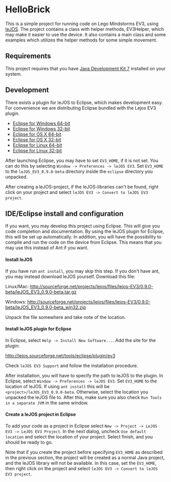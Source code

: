 # HelloBrick

This is a simple project for running code on Lego Mindstorms EV3, using
[leJOS][lejos]. The project contains a class with helper methods, EV3Helper,
which may make it easier to use the device. It also contains a main class and
some examples which utilizes the helper methods for some simple movement.

[lejos]: http://www.lejos.org/ev3/docs/

## Requirements

This project requires that you have [Java Development Kit 7][jdk7] installed on
your system.

[jdk7]: http://www.oracle.com/technetwork/java/javase/downloads/jdk7-downloads-1880260.html

## Development

There exists a plugin for leJOS to Eclipse, which makes development easy. For
convenience we are distributing Eclipse bundled with the Lejos EV3 plugin.

- [Eclipse for Windows 64-bit](http://www.aaberge.net/stuff/eclipse/eclipse-java-luna-SR2-win32-x86_64.zip)
- [Eclipse for Windows 32-bit](http://www.aaberge.net/stuff/eclipse/eclipse-java-luna-SR2-win32.zip)
- [Eclipse for OS X 64-bit](http://www.aaberge.net/stuff/eclipse/eclipse-java-luna-SR2-macosx-cocoa-x86_64.zip)
- [Eclipse for OS X 32-bit](http://www.aaberge.net/stuff/eclipse/eclipse-java-luna-SR2-macosx-cocoa.zip)
- [Eclipse for Linux 64-bit](http://www.aaberge.net/stuff/eclipse/eclipse-java-luna-SR2-linux-gtk-x86_64.tar.gz)
- [Eclipse for Linux 32-bit](http://www.aaberge.net/stuff/eclipse/eclipse-java-luna-SR2-linux-gtk.tar.gz)

After launching Eclipse, you may have to set `EV3_HOME`, if it is not set. You
can do this by selecting `Window -> Preferences -> leJOS EV3`. Set `EV3_HOME`
to the `leJOS_EV3_0.9.0-beta` directory inside the `eclipse` directory you
unpacked.

After creating a leJOS-project, if the leJOS-libraries can't be found, right
click on your project and select `leJOS EV3 -> Convert to leJOS EV3 project`.

## IDE/Eclipse install and configuration

If you want, you may develop this project using Eclipse. This will give you
code completion and documentation. By using the leJOS plugin for Eclipse, this
will be set up automatically. In addition, you will have the possibility to
compile and run the code on the device from Eclipse. This means that you may
use this instead of Ant if you want.

#### Install leJOS

If you have run `ant install`, you may skip this step. If you don't have ant,
you may instead download leJOS yourself. Download this file:

Linux/Mac: <http://sourceforge.net/projects/lejos/files/lejos-EV3/0.9.0-beta/leJOS_EV3_0.9.0-beta.tar.gz>

Windows: <http://sourceforge.net/projects/lejos/files/lejos-EV3/0.9.0-beta/leJOS_EV3_0.9.0-beta_win32.zip>

Unpack the file somewhere and take note of the location.

#### Install leJOS plugin for Eclipse

In Eclipse, select `Help -> Install New Software...`. Add the site for the plugin:

<http://lejos.sourceforge.net/tools/eclipse/plugin/ev3>

Check `leJOS EV3 Support` and follow the installation procedure.

After installation, you will have to specify the path to leJOS to the plugin.
In Eclipse, select `Window -> Preferences -> leJOS EV3`. Set `EV3_HOME` to the
location of leJOS. If using `ant install` this will be
`<project>/leJOS_EV3_0.9.0-beta`. Otherwise, select the location you unpacked
the leJOS file to. After this, make sure you also check `Run Tools in a
separate JVM` in the same window.

#### Create a leJOS project in Eclipse

To add your code as a project in Eclipse select `New -> Project -> LeJOS EV3 ->
LeJOS EV3 Project`. In the next dialog, uncheck `Use default location` and
select the location of your project. Select finish, and you should be ready to
go.

Note that if you create the project before specifying `EV3_HOME` as described
in the previous section, the project will be created as a normal Java project,
and the leJOS library will not be available. In this case, set the `EV3_HOME`,
then right click on the project and select `leJOS EV3 -> Convert to leJOS EV3
project`.
